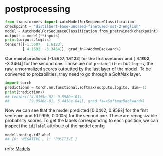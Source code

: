 # postprocessing

```python
from transformers import AutoModelForSequenceClassification
checkpoint = "distilbert-base-uncased-finetuned-sst-2-english"
model = AutoModelForSequenceClassification.from_pretrained(checkpoint)
outputs = model(**inputs)
print(outputs.logits)
tensor([[-1.5607,  1.6123],
        [ 4.1692, -3.3464]], grad_fn=<AddmmBackward>)
```

Our model predicted [-1.5607, 1.6123] for the first sentence and [ 4.1692, -3.3464] for the second one. Those are not `probabilities` but `logits`, the raw, unnormalized scores outputted by the last layer of the model. To be converted to probabilities, they need to go through a SoftMax layer.

```python
import torch
predictions = torch.nn.functional.softmax(outputs.logits, dim=-1)
print(predictions)
## tensor([[4.0195e-02, 9.5980e-01],
##         [9.9946e-01, 5.4418e-04]], grad_fn=<SoftmaxBackward>)
```
Now we can see that the model predicted [0.0402, 0.9598] for the first sentence and [0.9995, 0.0005] for the second one. These are recognizable probability scores.
To get the labels corresponding to each position, we can inspect the `id2label` attribute of the model config 

```python
model.config.id2label
## {0: 'NEGATIVE', 1: 'POSITIVE'}
```

refs:
[Models](https://huggingface.co/course/chapter2/2?fw=pt#postprocessing-the-output)